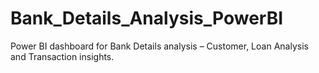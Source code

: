 # Bank_Details_Analysis_PowerBI
Power BI dashboard for Bank Details analysis – Customer, Loan Analysis and Transaction insights.
